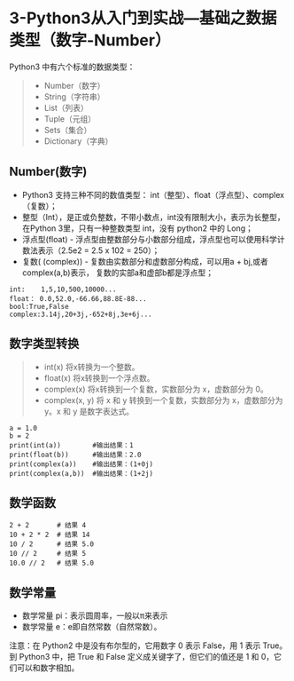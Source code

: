
# 3-Python3从入门到实战—基础之数据类型（数字-Number）

Python3 中有六个标准的数据类型：
>* Number（数字）
>* String（字符串）
>* List（列表）
>* Tuple（元组）
>* Sets（集合）
>* Dictionary（字典）

## Number(数字)
* Python3 支持三种不同的数值类型： int（整型）、float（浮点型）、complex（复数）；
* 整型（Int），是正或负整数，不带小数点，int没有限制大小，表示为长整型，在Python 3里，只有一种整数类型 int，没有 python2 中的 Long；
* 浮点型(float) - 浮点型由整数部分与小数部分组成，浮点型也可以使用科学计数法表示（2.5e2 = 2.5 x 102 = 250）；
* 复数( (complex)) - 复数由实数部分和虚数部分构成，可以用a + bj,或者complex(a,b)表示， 复数的实部a和虚部b都是浮点型；
```
int:	1,5,10,500,10000...
float： 0.0,52.0,-66.66,88.8E-88...
bool:True,False
complex:3.14j,20+3j,-652+8j,3e+6j...
```

## 数字类型转换
>* int(x) 将x转换为一个整数。
>* float(x) 将x转换到一个浮点数。
>* complex(x) 将x转换到一个复数，实数部分为 x，虚数部分为 0。
>* complex(x, y) 将 x 和 y 转换到一个复数，实数部分为 x，虚数部分为 y。x 和 y 是数字表达式。
```
a = 1.0
b = 2
print(int(a))        #输出结果：1
print(float(b))      #输出结果：2.0
print(complex(a))    #输出结果：(1+0j)
print(complex(a,b))  #输出结果：(1+2j)
```
## 数学函数
```
2 + 2       # 结果 4
10 + 2 * 2  # 结果 14
10 / 2      # 结果 5.0
10 // 2     # 结果 5
10.0 // 2   # 结果 5.0
```

## 数学常量
* 数学常量 pi：表示圆周率，一般以π来表示
* 数学常量 e：e即自然常数（自然常数）。



注意：在 Python2 中是没有布尔型的，它用数字 0 表示 False，用 1 表示 True。到 Python3 中，把 True 和 False 定义成关键字了，但它们的值还是 1 和 0，它们可以和数字相加。
